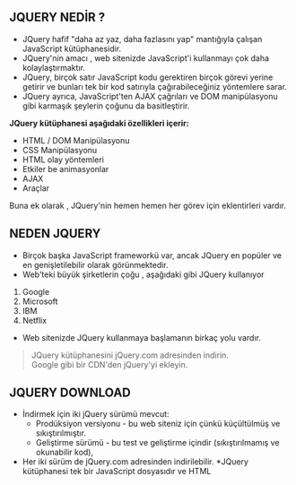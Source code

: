 ﻿
## JQUERY NEDİR ?

* JQuery hafif "daha az yaz, daha fazlasını yap" mantığıyla çalışan JavaScript kütüphanesidir.
* JQuery'nin amacı , web sitenizde JavaScript'i kullanmayı çok daha kolaylaştırmaktır.
* JQuery, birçok satır JavaScript kodu gerektiren birçok görevi yerine getirir ve bunları tek bir kod satırıyla çağırabileceğiniz yöntemlere sarar.
* JQuery ayrıca, JavaScript'ten AJAX çağrıları ve DOM manipülasyonu gibi karmaşık şeylerin çoğunu da basitleştirir.

**JQuery kütüphanesi aşağıdaki özellikleri içerir:**

 *  HTML / DOM Manipülasyonu 
 *  CSS Manipülasyonu
 *  HTML olay yöntemleri
 *  Etkiler be animasyonlar
 *  AJAX
 *  Araçlar

Buna ek olarak , JQuery'nin hemen hemen her görev için eklentirleri vardır.

## NEDEN JQUERY

* Birçok başka JavaScript frameworkü var, ancak JQuery en popüler ve en genişletilebilir olarak görünmektedir.
* Web'teki büyük şirketlerin çoğu , aşağıdaki gibi JQuery kullanıyor
 1. Google
 1. Microsoft
 1. IBM
 1. Netflix

* Web sitenizde JQuery kullanmaya başlamanın birkaç yolu vardır.
> JQuery kütüphanesini jQuery.com adresinden indirin.                                                      
> Google gibi bir CDN'den jQuery'yi ekleyin.

## JQUERY DOWNLOAD 

* İndirmek için iki jQuery sürümü mevcut:                                                                                              
     - Prodüksiyon versiyonu - bu web siteniz için çünkü küçültülmüş ve sıkıştırılmıştır.                                                            
     - Geliştirme sürümü - bu test ve geliştirme içindir (sıkıştırılmamış ve okunabilir kod),
* Her iki sürüm de jQuery.com adresinden indirilebilir. 
*JQuery kütüphanesi tek bir JavaScript dosyasıdır ve HTML <script> etiketiyle kullanılır.
* <script> etiketinin <head> bölümünün içinde olması gerektiğine dikkat edin.
* <script> etiketinin içinde artol type= "text/ javascript" komutuna gerek yoktur.
* HTMl5'te bu gerekli değildir. JavaSciprt , HTML%'teki ve tüm modern tarayıcılardak, varsayılan komut dosyası dilidir.
* JQuery'i kendiniz indirmek ve barındırmak istemiyorsanız, bir CDN^'den (İçerik Dağıtım Ağı) ekleyebilirsiniz.                                  
* `<script src="https://ajax.googleapis.com/ajax/libs/jquery/3.6.0/jquery.min.js"></scirpt> `   ---> (**Google**)
* `<script src="https://ajaxaspnetcdn.com/ajax/jQeury/jquery-3.6.0.min.js></script>" `    ---> (**Microsoft**)


## NEDEN CDN ?
 * Birçok kullanıcı Google veya Microsoft'tan JQuery'i indirdi. Sonuç olarak, sitenizi ziyaret ettiklerinde önbellekten yüklenir ve bu da hızlı yükleme süresi sağlar.
* Ayrıca, çoğu CDN, bir kullanıcı ondan bir dosya istediğinde, kendisine en yakın sunucudan sunulmasını ve böylece daha hızlı yüklenmesine olanak sağlar. 

## DOM NEDİR?
 
 Document Object Model (DOM) ile İlgili Temel Kavramlar
Document Object Model içeriklerini incelerken karşınıza çoğu zaman belge, nesne, ‘’çağrılmak’’gibi kavramlar çıkacak. İçeriğin en keyifli kısımlarına geçmeden önce bu kelimelerin ne anlama geldiğini netleştirelim.
 
 
 
 ![resim_2022-04-26_152306287](https://user-images.githubusercontent.com/97258275/165299009-899b65f6-083e-437e-b730-aab813b08fa0.png)

 
 
* **Belge**: Document Object Model’de belge, HTML kodu ile hazırladığınız sayfanın ta kendisidir.
* **Nesne**: Document Object Model’de nesne, HTML kodu ile hazırladığınız sayfanın içine yerleştirilen öğelerin her biridir.
* **Çağrılmak**: Bir kod parçacığında herhangi bir komutun aktif edilebilmesi için DOM ağacı içerisinde nesnelerin hiyerarşik bir sıra izlenerek çağrılması gerekir. Bu  sırada önce doküman, ardından ‘’root element’’, ardından element sırasıyla ‘’çağrılır’’. Çağrılmak, işlev göstermesi için aktif edilmek anlamına gelir.
* **DOM Düğüm Ağacı (DOM Node Tree)**: DOM yapısının hiyerarşik bir ilişki içerisinde belge ve nesneleri birbirine bağladığı yapıdır. Bu yapı içerisinde Document, DocumentType, DocumentFragment, Element, Text, ProcessingInstruction, Comment gibi nesnelerin tümü bulunur ve düğümler halinde birbirine bağlanır. Ağacın her bir düğümünde düğümün türü ve bu düğüm ile izin verilen alt öğeler bulunur. Bu da hiyerarşik yapı ile erişilebilecek alanları ayırır. DOM Düğüm Ağacı, kaynak öğenin ne olduğuna göre çeşitli isimler alabilir. Örneğin kaynak (root) öğe eğer bir Document elementi ise, ağaç ‘’Document Tree’’ olarak kavramsallaştırılır. Eğer kaynak (root) element ‘’Shadow’’ ise, ağaç ‘’Shadow Tree’’ olarak kavramsallaştırılır.
* **DOM Metotları**: DOM ile gerçekleştirebileceğiniz eylemlere metot adı verilir. Örneğin HTML öğeleri üzerinde yapabileceğiniz işlemlerin her biri birer metottur.              
  https://ozllmozdmrr.medium.com/javascript-html-dom-439c508c6018  ---> Medium' da daha açıklayıcı bir anlatım mevcut.
 
 
## jQuery'de DOM
jQuery kullanarak HTML elementlerini daha kolay manipüle edebilirsiniz. Örnek olarak JavaScript kullanarak bir elementi ID'sine göre almanın jQuery ile farkı aşağıdaki gibidir.                                                                                                           
  ` JavaScript: document.getElementById(id); `                                                               
  `jQuery: $("#id"); `
 
 Gördüğünüz gibi jQuery'de bir elementi seçmek JavaScript'te olduğundan daha kısa ve kolaydır.
 
 
 ## jQuery css() Fonksiyonu
 * Css("özellik","değer") şeklinde kullanılan bu fonksiyon, bir elementin stilleri ile ilgili eklemeler ve değişiklikler yapmamızı sağlar.
 
 `<p> Hello World </p>`
 * CSS <style> :
 
![style](https://user-images.githubusercontent.com/97258275/165309141-d602fa42-74c6-4b33-954a-a62bc25bceec.png)

 * JQuery <script>
 
 ![Adsız](https://user-images.githubusercontent.com/97258275/165309885-bfd93f91-3e09-4140-ade8-9d1e9e043b74.png)

